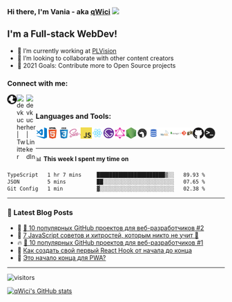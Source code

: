 ### Hi there, I'm Vania - aka [qWici][website]  <img src="https://media.giphy.com/media/hvRJCLFzcasrR4ia7z/giphy.gif" width="25px">

## I'm a Full-stack WebDev!
- 🔭 I’m currently working at [PLVision][plvision]
- 👯 I’m looking to collaborate with other content creators
- 🥅 2021 Goals: Contribute more to Open Source projects

### Connect with me:

[<img align="left" alt="devkucher.com" width="22px" src="https://raw.githubusercontent.com/iconic/open-iconic/master/svg/globe.svg" />][website]
[<img align="left" alt="devkucher | Twitter" width="22px" src="https://cdn.jsdelivr.net/npm/simple-icons@v3/icons/twitter.svg" />][twitter]
[<img align="left" alt="devkucher | LinkedIn" width="22px" src="https://cdn.jsdelivr.net/npm/simple-icons@v3/icons/linkedin.svg" />][linkedin]

<br />

### Languages and Tools:

<img align="left" alt="Visual Studio Code" width="26px" src="https://raw.githubusercontent.com/github/explore/80688e429a7d4ef2fca1e82350fe8e3517d3494d/topics/visual-studio-code/visual-studio-code.png" />
<img align="left" alt="HTML5" width="26px" src="https://raw.githubusercontent.com/github/explore/80688e429a7d4ef2fca1e82350fe8e3517d3494d/topics/html/html.png" />
<img align="left" alt="CSS3" width="26px" src="https://raw.githubusercontent.com/github/explore/80688e429a7d4ef2fca1e82350fe8e3517d3494d/topics/css/css.png" />
<img align="left" alt="Sass" width="26px" src="https://raw.githubusercontent.com/github/explore/80688e429a7d4ef2fca1e82350fe8e3517d3494d/topics/sass/sass.png" />
<img align="left" alt="JavaScript" width="26px" src="https://raw.githubusercontent.com/github/explore/80688e429a7d4ef2fca1e82350fe8e3517d3494d/topics/javascript/javascript.png" />
<img align="left" alt="React" width="26px" src="https://raw.githubusercontent.com/github/explore/80688e429a7d4ef2fca1e82350fe8e3517d3494d/topics/react/react.png" />
<img align="left" alt="Gatsby" width="26px" src="https://raw.githubusercontent.com/github/explore/e94815998e4e0713912fed477a1f346ec04c3da2/topics/gatsby/gatsby.png" />
<img align="left" alt="GraphQL" width="26px" src="https://raw.githubusercontent.com/github/explore/80688e429a7d4ef2fca1e82350fe8e3517d3494d/topics/graphql/graphql.png" />
<img align="left" alt="Node.js" width="26px" src="https://raw.githubusercontent.com/github/explore/80688e429a7d4ef2fca1e82350fe8e3517d3494d/topics/nodejs/nodejs.png" />
<img align="left" alt="Deno" width="26px" src="https://raw.githubusercontent.com/github/explore/361e2821e2dea67711cde99c9c40ed357061cf27/topics/deno/deno.png" />
<img align="left" alt="SQL" width="26px" src="https://raw.githubusercontent.com/github/explore/80688e429a7d4ef2fca1e82350fe8e3517d3494d/topics/sql/sql.png" />
<img align="left" alt="MySQL" width="26px" src="https://raw.githubusercontent.com/github/explore/80688e429a7d4ef2fca1e82350fe8e3517d3494d/topics/mysql/mysql.png" />
<img align="left" alt="MongoDB" width="26px" src="https://raw.githubusercontent.com/github/explore/80688e429a7d4ef2fca1e82350fe8e3517d3494d/topics/mongodb/mongodb.png" />
<img align="left" alt="Git" width="26px" src="https://raw.githubusercontent.com/github/explore/80688e429a7d4ef2fca1e82350fe8e3517d3494d/topics/git/git.png" />
<img align="left" alt="GitHub" width="26px" src="https://raw.githubusercontent.com/github/explore/78df643247d429f6cc873026c0622819ad797942/topics/github/github.png" />
<img align="left" alt="HTML5" width="26px" src="https://raw.githubusercontent.com/github/explore/80688e429a7d4ef2fca1e82350fe8e3517d3494d/topics/terminal/terminal.png" />

<br />
<br />

---

📊 **This week I spent my time on**
<!--START_SECTION:waka-->
```text
TypeScript   1 hr 7 mins     ██████████████████████▒░░   89.93 % 
JSON         5 mins          ██░░░░░░░░░░░░░░░░░░░░░░░   07.65 % 
Git Config   1 min           ▓░░░░░░░░░░░░░░░░░░░░░░░░   02.38 % 
```
<!--END_SECTION:waka-->

---

### 📕 Latest Blog Posts
<!-- BLOG-POST-LIST:START -->
 - 💯 [🚀 10 популярных GitHub проектов для веб-разработчиков #2](https://devkucher.com/posts/10-populyarnyh-github-proektov-dlya-veb-razrabotchikov-2)
 - 🌮 [7 JavaScript советов и хитростей, которым никто не учит 🥷](https://devkucher.com/posts/7-javascript-sovetov-i-hitrostej-kotorym-nikto-ne-uchit)
 - 🔥 [🚀 10 популярных GitHub проектов для веб-разработчиков #1](https://devkucher.com/posts/10-populyarnyh-github-proektov-dlya-veb-razrabotchikov-1)
 - 💫 [Как создать свой первый React Hook от начала до конца](https://devkucher.com/posts/kak-sozdat-svoj-pervyj-react-hook-ot-nachala-do-konca)
 - 💫 [Это начало конца для PWA?](https://devkucher.com/posts/eto-nachalo-konca-dlya-pwa)<!-- BLOG-POST-LIST:END -->
---

![visitors](https://visitor-badge.glitch.me/badge?page_id=qWici)


[![qWici's GitHub stats](https://github-readme-stats.vercel.app/api?username=qWici)](https://github.com/qWici/github-readme-stats)

[website]: https://devkucher.com
[twitter]: https://twitter.com/KucherDev
[linkedin]: https://www.linkedin.com/in/ivankucher
[plvision]: https://plvision.eu/
